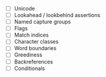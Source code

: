 - [ ] Unicode
- [ ] Lookahead / lookbehind assertions
- [ ] Named capture groups
- [ ] Flags
- [ ] Match indices
- [ ] Character classes
- [ ] Word boundaries
- [ ] Greediness
- [ ] Backreferences
- [ ] Conditionals